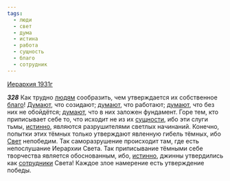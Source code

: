 ```yaml
---
tags:
  - люди
  - свет
  - дума
  - истина
  - работа
  - сущность
  - благо
  - сотрудник
---
```


[Иерархия 1931г](/agni/1931)

___328___
Как трудно [людям](/tag/#люди) сообразить, чем утверждается их собственное [благо](/tag/#благо)! [Думают](/tag/#дума), что созидают; [думают](/tag/#дума), что работают; [думают](/tag/#дума), что без них не обойдётся; [думают](/tag/#дума), что в них заложен фундамент. Горе тем, кто приписывает себе то, что исходит не из их [сущности](/tag/#сущность), ибо эти слуги тьмы, [истинно](/tag/#истина), являются разрушителями светлых начинаний. Конечно, попытки этих тёмных только утверждают явленную гибель тёмных, ибо [Свет](/tag/#свет) непобедим. Так саморазрушение происходит там, где есть непослушание Иерархии Света. Так приписывание тёмными себе творчества является обоснованным, ибо, [истинно](/tag/#истина), джинны утвердились как [сотрудники](/tag/#сотрудник) Света! Каждое злое намерение есть утверждение победы.   

